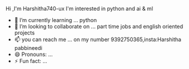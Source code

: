 Hi ,I'm  Harshitha740-ux
I'm interested in python and ai & ml
- 🌱 I’m currently learning ... python 
- 💞️ I’m looking to collaborate on ... part time jobs and english oriented projects 
- 📫 you can  reach me ... on my number 9392750365,insta:Harshitha pabbineedi 
- 😄 Pronouns: ...
- ⚡ Fun fact: ...

<!---
Harshitha740-ux/Harshitha740-ux is a ✨ special ✨ repository because its `README.md` (this file) appears on your GitHub profile.
You can click the Preview link to take a look at your changes.
--->
